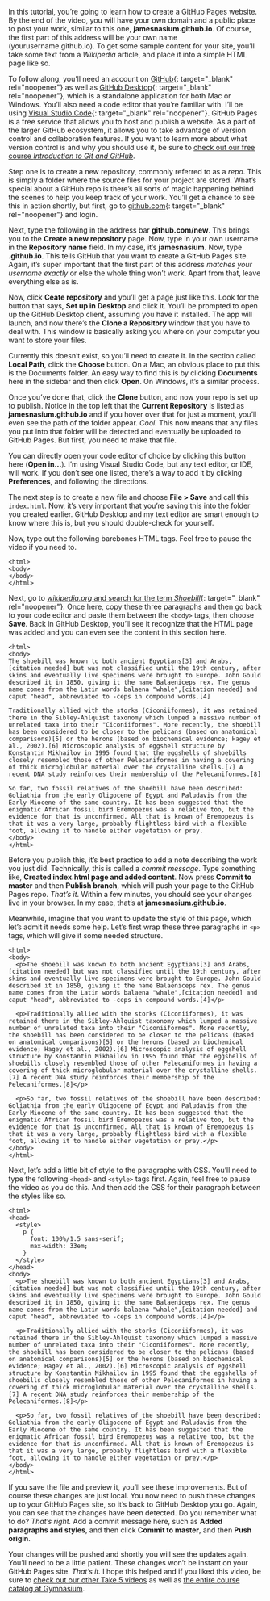 In this tutorial, you’re going to learn how to create a GitHub Pages website. By the end of the video, you will have your own domain and a public place to post your work, similar to this one, **jamesnasium.github.io**. Of course, the first part of this address will be your own name (yourusername.github.io). To get some sample content for your site, you’ll take some text from a <cite>Wikipedia</cite> article, and place it into a simple HTML page like so.

To follow along, you’ll need an account on [GitHub][1]{: target="_blank" rel="noopener"} as well as [GitHub Desktop][2]{: target="_blank" rel="noopener"}, which is a standalone application for both Mac or Windows.  You’ll also need a code editor that you’re familiar with. I’ll be using [Visual Studio Code][3]{: target="_blank" rel="noopener"}. GitHub Pages is a free service that allows you to host and publish a website. As a part of the larger GitHub ecosystem, it allows you to take advantage of version control and collaboration features. If you want to learn more about what version control is and why you should use it, be sure to [check out our free course <cite>Introduction to Git and GitHub</cite>][4].

Step one is to create a new repository, commonly referred to as a <i>repo</i>. This is simply a folder where the source files for your project are stored. What’s special about a GitHub repo is there’s all sorts of magic happening behind the scenes to help you keep track of your work. You’ll get a chance to see this in action shortly, but first, go to [github.com][1]{: target="_blank" rel="noopener"} and login.

Next, type the following in the address bar **github.com/new**. This brings you to the **Create a new repository** page. Now, type in your own username in the **Repository name** field. In my case, it’s **jamesnasium**. Now, type **.github.io**. This tells GitHub that you want to create a GitHub Pages site. Again, it’s super important that the first part of this address *matches your username exactly* or else the whole thing won’t work. Apart from that, leave everything else as is.

Now, click **Ceate repository** and you’ll get a page just like this. Look for the button that says, **Set up in Desktop** and click it. You’ll be prompted to open up the GitHub Desktop client, assuming you have it installed. The app will launch, and now there’s the **Clone a Repository** window that you have to deal with. This window is basically asking you where on your computer you want to store your files.

Currently this doesn’t exist, so you’ll need to create it. In the section called **Local Path**, click the **Choose** button. On a Mac, an obvious place to put this is the Documents folder. An easy way to find this is by clicking **Documents** here in the sidebar and then click **Open**. On Windows, it’s a similar process.

Once you’ve done that, click the **Clone** button, and now your repo is set up to publish. Notice in the top left that the **Current Repository** is listed as **jamesnasium.github.io** and if you hover over that for just a moment, you’ll even see the path of the folder appear. *Cool.* This now means that any files you put into that folder will be detected and eventually be uploaded to GitHub Pages. But first, you need to make that file.

You can directly open your code editor of choice by clicking this button here (**Open in…**). I’m using Visual Studio Code, but any text editor, or IDE, will work. If you don’t see one listed, there’s a way to add it by clicking **Preferences**, and following the directions.

The next step is to create a new file and choose **File > Save** and call this `index.html`. Now, it’s very important that you’re saving this into the folder you created earlier. GitHub Desktop and my text editor are smart enough to know where this is, but you should double-check for yourself.

Now, type out the following barebones HTML tags. Feel free to pause the video if you need to.

```markup
<html>
<body>
</body>
</html>
```

Next, go to [<cite>wikipedia.org</cite> and search for the term <i>Shoebill</i>][5]{: target="_blank" rel="noopener"}. Once here, copy these three paragraphs and then go back to your code editor and paste them between the `<body>` tags, then choose **Save**. Back in GitHub Desktop, you’ll see it recognize that the HTML page was added and you can even see the content in this section here.

```markup
<html>
<body>
The shoebill was known to both ancient Egyptians[3] and Arabs,[citation needed] but was not classified until the 19th century, after skins and eventually live specimens were brought to Europe. John Gould described it in 1850, giving it the name Balaeniceps rex. The genus name comes from the Latin words balaena "whale",[citation needed] and caput "head", abbreviated to -ceps in compound words.[4]

Traditionally allied with the storks (Ciconiiformes), it was retained there in the Sibley-Ahlquist taxonomy which lumped a massive number of unrelated taxa into their "Ciconiiformes". More recently, the shoebill has been considered to be closer to the pelicans (based on anatomical comparisons)[5] or the herons (based on biochemical evidence; Hagey et al., 2002).[6] Microscopic analysis of eggshell structure by Konstantin Mikhailov in 1995 found that the eggshells of shoebills closely resembled those of other Pelecaniformes in having a covering of thick microglobular material over the crystalline shells.[7] A recent DNA study reinforces their membership of the Pelecaniformes.[8]

So far, two fossil relatives of the shoebill have been described: Goliathia from the early Oligocene of Egypt and Paludavis from the Early Miocene of the same country. It has been suggested that the enigmatic African fossil bird Eremopezus was a relative too, but the evidence for that is unconfirmed. All that is known of Eremopezus is that it was a very large, probably flightless bird with a flexible foot, allowing it to handle either vegetation or prey.
</body>
</html>
```

Before you publish this, it’s best practice to add a note describing the work you just did. Technically, this is called a <i>commit message</i>. Type something like, **Created index.html page and added content**. Now press **Commit to master** and then **Publish branch**, which will push your page to the GitHub Pages repo. *That’s it*. Within a few minutes, you should see your changes live in your browser. In my case, that’s at **jamesnasium.github.io**.

Meanwhile, imagine that you want to update the style of this page, which let’s admit it needs some help. Let’s first wrap these three paragraphs in `<p>` tags, which will give it some needed structure.

```markup
<html>
<body>
  <p>The shoebill was known to both ancient Egyptians[3] and Arabs,[citation needed] but was not classified until the 19th century, after skins and eventually live specimens were brought to Europe. John Gould described it in 1850, giving it the name Balaeniceps rex. The genus name comes from the Latin words balaena "whale",[citation needed] and caput "head", abbreviated to -ceps in compound words.[4]</p>

  <p>Traditionally allied with the storks (Ciconiiformes), it was retained there in the Sibley-Ahlquist taxonomy which lumped a massive number of unrelated taxa into their "Ciconiiformes". More recently, the shoebill has been considered to be closer to the pelicans (based on anatomical comparisons)[5] or the herons (based on biochemical evidence; Hagey et al., 2002).[6] Microscopic analysis of eggshell structure by Konstantin Mikhailov in 1995 found that the eggshells of shoebills closely resembled those of other Pelecaniformes in having a covering of thick microglobular material over the crystalline shells.[7] A recent DNA study reinforces their membership of the Pelecaniformes.[8]</p>

  <p>So far, two fossil relatives of the shoebill have been described: Goliathia from the early Oligocene of Egypt and Paludavis from the Early Miocene of the same country. It has been suggested that the enigmatic African fossil bird Eremopezus was a relative too, but the evidence for that is unconfirmed. All that is known of Eremopezus is that it was a very large, probably flightless bird with a flexible foot, allowing it to handle either vegetation or prey.</p>
</body>
</html>
```

Next, let’s add a little bit of style to the paragraphs with CSS. You’ll need to type the following `<head>` and `<style>` tags first. Again, feel free to pause the video as you do this. And then add the CSS for their paragraph between the styles like so.

```markup
<html>
<head>
  <style>
    p {
      font: 100%/1.5 sans-serif;
      max-width: 33em;
    }
  </style>
</head>
<body>
  <p>The shoebill was known to both ancient Egyptians[3] and Arabs,[citation needed] but was not classified until the 19th century, after skins and eventually live specimens were brought to Europe. John Gould described it in 1850, giving it the name Balaeniceps rex. The genus name comes from the Latin words balaena "whale",[citation needed] and caput "head", abbreviated to -ceps in compound words.[4]</p>

  <p>Traditionally allied with the storks (Ciconiiformes), it was retained there in the Sibley-Ahlquist taxonomy which lumped a massive number of unrelated taxa into their "Ciconiiformes". More recently, the shoebill has been considered to be closer to the pelicans (based on anatomical comparisons)[5] or the herons (based on biochemical evidence; Hagey et al., 2002).[6] Microscopic analysis of eggshell structure by Konstantin Mikhailov in 1995 found that the eggshells of shoebills closely resembled those of other Pelecaniformes in having a covering of thick microglobular material over the crystalline shells.[7] A recent DNA study reinforces their membership of the Pelecaniformes.[8]</p>

  <p>So far, two fossil relatives of the shoebill have been described: Goliathia from the early Oligocene of Egypt and Paludavis from the Early Miocene of the same country. It has been suggested that the enigmatic African fossil bird Eremopezus was a relative too, but the evidence for that is unconfirmed. All that is known of Eremopezus is that it was a very large, probably flightless bird with a flexible foot, allowing it to handle either vegetation or prey.</p>
</body>
</html>
```

If you save the file and preview it, you’ll see these improvements. But of course these changes are just local. You now need to push these changes up to your GitHub Pages site, so it’s back to GitHub Desktop you go. Again, you can see that the changes have been detected. Do you remember what to do? *That’s right.* Add a commit message here, such as **Added paragraphs and styles**, and then click **Commit to master**, and then **Push origin**.

Your changes will be pushed and shortly you will see the updates again. You’ll need to be a little patient. These changes won’t be instant on your GitHub Pages site. *That’s it.* I hope this helped and if you liked this video, be sure to [check out our other Take 5 videos][6] as well as [the entire course catalog at Gymnasium][7].

[0]: #tutorial-resources
[1]: https://github.com
[2]: https://desktop.github.com
[3]: https://code.visualstudio.com
[4]: https://thegymnasium.com/courses/GYM/006/0/about
[5]: https://en.wikipedia.org/wiki/Shoebill
[6]: https://thegymnasium.com/courses/take5
[7]: https://thegymnasium.com/courses
